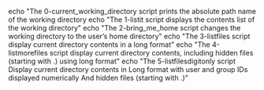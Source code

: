 echo "The 0-current_working_directory script prints the absolute path name of the working  directory
echo "The 1-listit script displays the contents list of the working directory"
echo "The 2-bring_me_home script changes the working directory to the user’s home directory"
echo "The 3-listfiles script display current directory contents in a long format"
echo "The 4-listmorefiles script display current directory contents, including hidden files (starting with .) using long format"
echo "The 5-listfilesdigitonly script  Display current directory contents in Long format with user and group IDs displayed numerically And hidden files (starting with .)"
